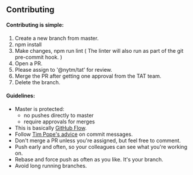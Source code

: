 ## Contributing

#### Contributing is simple:

1. Create a new branch from master.
2. npm install
3. Make changes, npm run lint ( The linter will also run as part of the git pre-commit hook. )
4. Open a PR.
5. Please assign to '@nytm/tat' for review.
6. Merge the PR after getting one approval from the TAT team.
7. Delete the branch.


#### Guidelines:

* Master is protected:
  * no pushes directly to master
  * require approvals for merges
* This is basically [GitHub Flow][ghf].
* Follow [Tim Pope's advice][tpa] on commit messages.
* Don't merge a PR unless you're assigned, but feel free to comment.
* Push early and often, so your colleagues can see what you're working on.
* Rebase and force push as often as you like. It's your branch.
* Avoid long running branches.

[ghf]: https://guides.github.com/introduction/flow/index.html
[tpa]: http://tbaggery.com/2008/04/19/a-note-about-git-commit-messages.html
